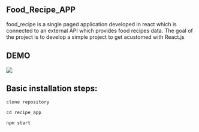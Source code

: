## Food_Recipe_APP
  food_recipe is a single paged application developed in react which is connected to an external API which provides food recipes data. The goal of the project is to develop a simple project to get acustomed with React.js

## DEMO 
![](Project_GIF.gif)

## Basic installation steps: 

  `clone repository`

   `cd recipe_app`

   `npm start`

